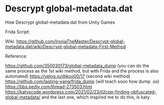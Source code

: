 # Descrypt global-metadata.dat
How Descrypt global-metadata.dat from Unity Games

Frida Script:











Wiki: https://github.com/IroniaTheMaster/Descrypt-global-metadata.dat/wiki/Descrypt-global-metadata-First-Method

Reference:

https://github.com/350030173/global-metadata_dump (you can do the same process as the 1st wiki method, but with Frida and the process is also automated)
https://velog.io/@koo00/17 (second wiki method)
https://github.com/lasting-yang/frida_dump (will teach soon how dump .so)
https://bbs.pediy.com/thread-273503.html
https://katyscode.wordpress.com/2021/02/23/il2cpp-finding-obfuscated-global-metadata/ and the last one, which inspired me to do this, is katy 
